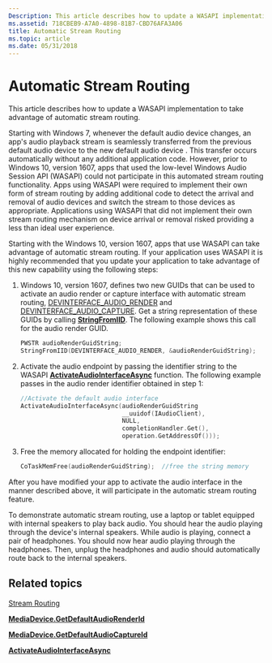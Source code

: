 ```yaml
---
Description: This article describes how to update a WASAPI implementation to take advantage of automatic stream routing.
ms.assetid: 718CBEB9-A7A0-4898-81B7-CBD76AFA3A06
title: Automatic Stream Routing
ms.topic: article
ms.date: 05/31/2018
---
```


# Automatic Stream Routing

This article describes how to update a WASAPI implementation to take advantage of automatic stream routing.

Starting with Windows 7, whenever the default audio device changes, an app's audio playback stream is seamlessly transferred from the previous default audio device to the new default audio device . This transfer occurs automatically without any additional application code. However, prior to Windows 10, version 1607, apps that used the low-level Windows Audio Session API (WASAPI) could not participate in this automated stream routing functionality. Apps using WASAPI were required to implement their own form of stream routing by adding additional code to detect the arrival and removal of audio devices and switch the stream to those devices as appropriate. Applications using WASAPI that did not implement their own stream routing mechanism on device arrival or removal risked providing a less than ideal user experience.

Starting with the Windows 10, version 1607, apps that use WASAPI can take advantage of automatic stream routing. If your application uses WASAPI it is highly recommended that you update your application to take advantage of this new capability using the following steps:

1.  Windows 10, version 1607, defines two new GUIDs that can be used to activate an audio render or capture interface with automatic stream routing, [DEVINTERFACE\_AUDIO\_RENDER](/windows/desktop/CoreAudio/devinterface-xxx-guids) and [DEVINTERFACE\_AUDIO\_CAPTURE](/windows/desktop/CoreAudio/devinterface-xxx-guids). Get a string representation of these GUIDs by calling [**StringFromIID**](/windows/desktop/api/combaseapi/nf-combaseapi-stringfromiid). The following example shows this call for the audio render GUID.

    ```C++
    PWSTR audioRenderGuidString;
    StringFromIID(DEVINTERFACE_AUDIO_RENDER, &audioRenderGuidString);
    ```

    

2.  Activate the audio endpoint by passing the identifier string to the WASAPI [**ActivateAudioInterfaceAsync**](/windows/desktop/api/mmdeviceapi/nf-mmdeviceapi-activateaudiointerfaceasync) function. The following example passes in the audio render identifier obtained in step 1:

    ```C++
    //Activate the default audio interface
    ActivateAudioInterfaceAsync(audioRenderGuidString
                                __uuidof(IAudioClient),
                                NULL,
                                completionHandler.Get(),
                                operation.GetAddressOf()));
    ```

    

3.  Free the memory allocated for holding the endpoint identifier:

    ```C++
    CoTaskMemFree(audioRenderGuidString);  //free the string memory
    ```

    

After you have modified your app to activate the audio interface in the manner described above, it will participate in the automatic stream routing feature.

To demonstrate automatic stream routing, use a laptop or tablet equipped with internal speakers to play back audio. You should hear the audio playing through the device's internal speakers. While audio is playing, connect a pair of headphones. You should now hear audio playing through the headphones. Then, unplug the headphones and audio should automatically route back to the internal speakers.

## Related topics

<dl> <dt>

[Stream Routing](stream-routing.md)
</dt> <dt>

[**MediaDevice.GetDefaultAudioRenderId**](/uwp/api/windows.media.devices.mediadevice.getdefaultaudiorenderid)
</dt> <dt>

[**MediaDevice.GetDefaultAudioCaptureId**](/uwp/api/windows.media.devices.mediadevice.getdefaultaudiocaptureid)
</dt> <dt>

[**ActivateAudioInterfaceAsync**](/windows/desktop/api/mmdeviceapi/nf-mmdeviceapi-activateaudiointerfaceasync)
</dt> </dl>

 

 